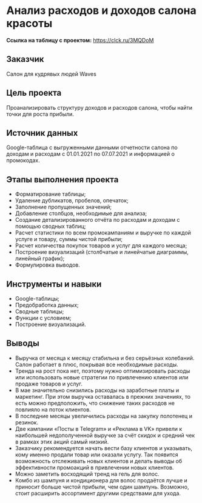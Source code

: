 # Анализ расходов и доходов салона красоты
**Ссылка на таблицу с проектом:** https://clck.ru/3MQDoM

## Заказчик 
Салон для кудрявых людей Waves

## Цель проекта
Проанализировать структуру доходов и расходов салона, чтобы найти точки для роста прибыли.

## Источник данных
Google-таблица с выгруженными данными отчетности салона по доходам и расходам с 01.01.2021 по 07.07.2021 и информацией о промокодах.

## Этапы выполнения проекта
- Форматирование таблицы;
- Удаление дубликатов, пробелов, опечаток;
- Заполнение пропущенных значений;
- Добавление столбцов, необходимые для анализа;
- Создание детализированного отчёта по расходам и доходам с помощью сводных таблиц;
- Расчет статистики по всем промокампаниям и выручке по каждой услуге и товару, суммы чистой прибыли;
- Расчет количества покупок товаров и услуг для каждого месяца;
- Построение визуализаций (столбчатые и линейчатые диаграммы, линейный график);
- Формулировка выводов.

## Инструменты и навыки
- Google-таблицы;
- Предобработка данных;
- Сводные таблицы;
- Функции с условием;
- Построение визуализаций.

## Выводы
- Выручка от месяца к месяцу стабильна и без серьёзных колебаний. Салон работает в плюс, покрывая все необходимые расходы.
- Тренда на рост пока нет, поэтому нужно оптимизировать расходы или использовать новые стратегии по привлечению клиентов или продаже товаров и услуг.
- В мае значительно снизились расходы на заработные платы и маркетинг. При этом выручка оставалась в прежних значениях, то есть можно предположить, что снижение таких расходов не повлияло на поток клиентов.
- В последние месяцы увеличились расходы на закупку полотенец и резинок.
- Две кампании «Посты в Telegram» и «Реклама в VK» привели к наибольшей недополученной выручке за счёт скидок и средний чек в рамках этих акций самый низкий.
- Заказчику рекомендуется начать вести базу клиентов и указывать, кому именно продали товар или оказали услугу. Так появится возможность отслеживать новых клиентов и делать выводы об эффективности промоакций в привлечении новых клиентов.
- Можно заметить восходящий тренд на гель для волос.
- Комбо из шампуня и кондиционера для волос продаётся лучше и приносит больше чистой прибыли, чем один шампунь. Возможно, стоит расширить ассортимент другими средствами для ухода.
